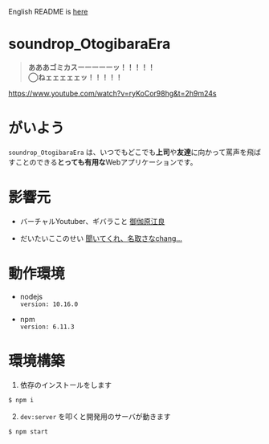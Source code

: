English README is [here](README.md)

# soundrop_OtogibaraEra

>**あああゴミカスーーーーーッ！！！！！**  
>**◯ねェェェェェッ！！！！！**

https://www.youtube.com/watch?v=ryKoCor98hg&t=2h9m24s  

# がいよう
`soundrop_OtogibaraEra` は、いつでもどこでも**上司**や**友達**に向かって罵声を飛ばすことのできる**とっても有用な**Webアプリケーションです。

# 影響元

+ バーチャルYoutuber、ギバラこと [御伽原江良](https://www.youtube.com/channel/UCwQ9Uv-m8xkE5PzRc7Bqx3Q)

+ だいたいここのせい [聞いてくれ、名取さなchang...](http://finderojisan.info/natori/)

# 動作環境

+ nodejs  
  `version: 10.16.0`

+ npm  
  `version: 6.11.3`

# 環境構築

1. 依存のインストールをします

```bash
$ npm i
```

2. `dev:server` を叩くと開発用のサーバが動きます

```bash
$ npm start
```
